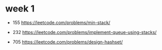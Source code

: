 # week 1

- 155 https://leetcode.com/problems/min-stack/

- 232 https://leetcode.com/problems/implement-queue-using-stacks/

- 705 https://leetcode.com/problems/design-hashset/
